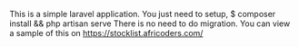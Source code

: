 This is a simple laravel application.  You just need to setup, 
$ composer install && php artisan serve
There is no need to do migration.
You can view a sample of this on https://stocklist.africoders.com/
